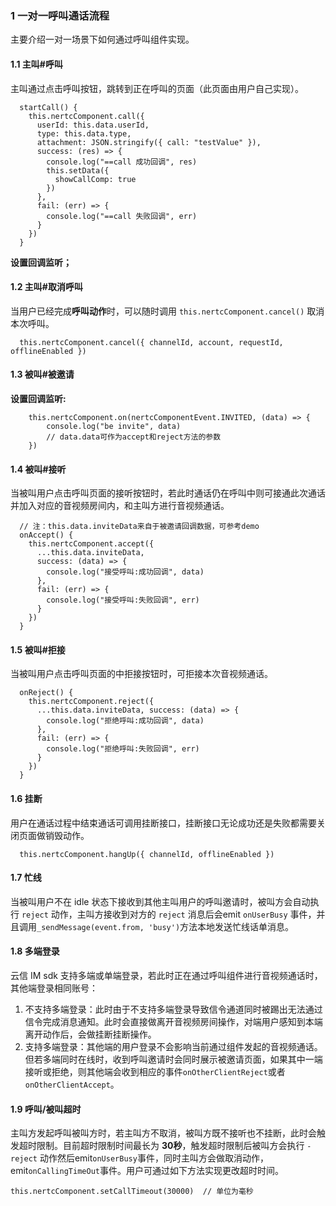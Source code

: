 ### 1 一对一呼叫通话流程

主要介绍一对一场景下如何通过呼叫组件实现。

#### 1.1 主叫#呼叫

主叫通过点击呼叫按钮，跳转到正在呼叫的页面（此页面由用户自己实现）。

```
  startCall() {
    this.nertcComponent.call({
      userId: this.data.userId,
      type: this.data.type,
      attachment: JSON.stringify({ call: "testValue" }),
      success: (res) => {
        console.log("==call 成功回调", res)
        this.setData({
          showCallComp: true
        })
      },
      fail: (err) => {
        console.log("==call 失败回调", err)
      }
    })
  }
```

**设置回调监听；**

#### 1.2 主叫#取消呼叫

当用户已经完成**呼叫动作**时，可以随时调用 `this.nertcComponent.cancel()` 取消本次呼叫。

```
  this.nertcComponent.cancel({ channelId, account, requestId, offlineEnabled })
```

#### 1.3 被叫#被邀请

**设置回调监听:**

```
	this.nertcComponent.on(nertcComponentEvent.INVITED, (data) => {
		console.log("be invite", data)
		// data.data可作为accept和reject方法的参数
	})
```

#### 1.4 被叫#接听

当被叫用户点击呼叫页面的接听按钮时，若此时通话仍在呼叫中则可接通此次通话并加入对应的音视频房间内，和主叫方进行音视频通话。

```
  // 注：this.data.inviteData来自于被邀请回调数据，可参考demo
  onAccept() {
    this.nertcComponent.accept({
      ...this.data.inviteData,
      success: (data) => {
        console.log("接受呼叫:成功回调", data)
      },
      fail: (err) => {
        console.log("接受呼叫:失败回调", err)
      }
    })
  }
```

#### 1.5 被叫#拒接

当被叫用户点击呼叫页面的中拒接按钮时，可拒接本次音视频通话。

```
  onReject() {
    this.nertcComponent.reject({
      ...this.data.inviteData, success: (data) => {
        console.log("拒绝呼叫:成功回调", data)
      },
      fail: (err) => {
        console.log("拒绝呼叫:失败回调", err)
      }
    })
  }
```

#### 1.6 挂断

用户在通话过程中结束通话可调用挂断接口，挂断接口无论成功还是失败都需要关闭页面做销毁动作。

```
  this.nertcComponent.hangUp({ channelId, offlineEnabled })

```

#### 1.7 忙线

当被叫用户不在 idle 状态下接收到其他主叫用户的呼叫邀请时，被叫方会自动执行 `reject` 动作，主叫方接收到对方的 `reject` 消息后会emit `onUserBusy` 事件，并且调用`_sendMessage(event.from, 'busy')`方法本地发送忙线话单消息。

#### 1.8 多端登录

云信 IM sdk 支持多端或单端登录，若此时正在通过呼叫组件进行音视频通话时，其他端登录相同账号：

1. 不支持多端登录：此时由于不支持多端登录导致信令通道同时被踢出无法通过信令完成消息通知。此时会直接做离开音视频房间操作，对端用户感知到本端离开动作后，会做挂断挂断操作。
2. 支持多端登录：其他端的用户登录不会影响当前通过组件发起的音视频通话。但若多端同时在线时，收到呼叫邀请时会同时展示被邀请页面，如果其中一端接听或拒绝，则其他端会收到相应的事件`onOtherClientReject`或者`onOtherClientAccept`。

#### 1.9 呼叫/被叫超时

主叫方发起呼叫被叫方时，若主叫方不取消，被叫方既不接听也不挂断，此时会触发超时限制。目前超时限制时间最长为 **30秒**，触发超时限制后被叫方会执行 `-reject` 动作然后emit`onUserBusy`事件，同时主叫方会做取消动作，emit`onCallingTimeOut`事件。用户可通过如下方法实现更改超时时间。

```
this.nertcComponent.setCallTimeout(30000)  // 单位为毫秒
```
